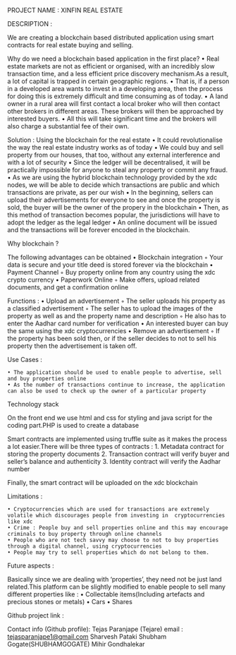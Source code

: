 PROJECT NAME : 
XINFIN REAL ESTATE


DESCRIPTION : 

We are creating a blockchain based distributed application using smart contracts for real estate buying and selling.


Why do we need a blockchain based application in the first place?
    • Real estate markets are not as efficient or organised, with an incredibly slow transaction time, and a less efficient price discovery mechanism.As a result, a lot of capital is trapped in certain geographic regions.
    • That is, if a person in a developed area wants to invest in a developing area, then the process for doing this is extremely difficult and time consuming as of today.
    • A land owner in a rural area will first contact a local broker who will then contact other brokers in different areas. These brokers will then be approached by interested buyers. 
    • All this will take significant time and the brokers will also charge a substantial fee of their own.

Solution : Using the blockchain for the real estate
    • It could revolutionalise the way the real estate industry works as of today
    • We could buy and sell property from our houses, that too, without any external interference and with a lot of security
    • Since the ledger will be decentralised, it will be practically impossible for anyone to steal any property or commit any fraud.
    • As we are using the hybrid blockchain technology provided by the xdc nodes, we will be able to decide which transactions are public and which transactions are private, as per our wish
    • In the beginning, sellers can upload their advertisements for everyone to see and once the property is sold, the buyer will be the owner of the propery in the blockchain
    • Then, as this method of transaction becomes popular, the jurisdictions will have to adopt the ledger as the legal ledger
    • An online document will be issued and the transactions will be forever encoded in the blockchain.









Why blockchain ?

The following advantages can be obtained 
    • Blockchain integration
        ◦ Your data is secure and your title deed is stored forever via the blockchain
    • Payment Channel
        ◦ Buy property online from any country using the xdc crypto currency
    • Paperwork Online
        ◦ Make offers, upload related documents, and get a confirmation online




Functions : 
    • Upload an advertisement
        ◦ The seller uploads his property as a classified advertisement
        ◦ The seller has to upload the images of the property as well as and the property name and description
        ◦ He also has to enter the Aadhar card number for verification
    • An interested buyer can buy the same using the xdc cryptocurrencies
    • Remove an advertisement
        ◦ If the property has been sold then, or if the seller decides to not to sell his property then the advertisement is taken off.



Use Cases : 

    • The application should be used to enable people to advertise, sell and buy properties online
    • As the number of transactions continue to increase, the application can also be used to check up the owner of a particular property










Technology stack




On the front end we use html and css for styling and java script for the coding part.PHP is used to create a database

Smart contracts are implemented using truffle suite as it makes the process a lot easier.There will be three types of contracts : 
    1. Metadata contract for storing the property documents
    2. Transaction contract will verify buyer and seller’s balance and authenticity
    3. Identity contract will verify the Aadhar number


Finally, the smart contract will be uploaded on the xdc blockchain













Limitations :


    • Cryptocurrencies which are used for transactions are extremely volatile which discourages people from investing in  cryptocurrencies like xdc
    • Crime : People buy and sell properties online and this may encourage criminals to buy property through online channels
    • People who are not tech savvy may choose to not to buy properties through a digital channel, using cryptocurrencies
    • People may try to sell properties which do not belong to them.


Future aspects : 

Basically since we are dealing with ‘properties’, they need not be just land related.This platform can be slightly modified to enable people to sell many different properties like :
    • Collectable items(Including artefacts and precious stones or metals)
    • Cars 
    • Shares
      


Github project link : 


Contact info  (Github profile): 
Tejas Paranjape (Tejare) email : tejasparanjape1@gmail.com
Sharvesh Pataki
Shubham Gogate(SHUBHAMGOGATE)
Mihir Gondhalekar
